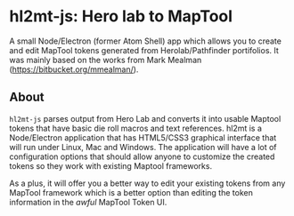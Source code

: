 # hl2mt-js: Hero lab to MapTool

A small Node/Electron (former Atom Shell) app which allows you to create and edit MapTool tokens generated from Herolab/Pathfinder portifolios. It was mainly based on the works from Mark Mealman (https://bitbucket.org/mmealman/).

## About

``hl2mt-js`` parses output from Hero Lab and converts it into usable Maptool tokens that have basic die roll macros and text references. hl2mt is a Node/Electron application that has HTML5/CSS3 graphical interface that will run under Linux, Mac and Windows. The application will have a lot of configuration options that should allow anyone to customize the created tokens so they work with existing Maptool frameworks.

As a plus, it will offer you a better way to edit your existing tokens from any MapTool framework which is a better option than editing the token information in the *awful* MapTool Token UI.
